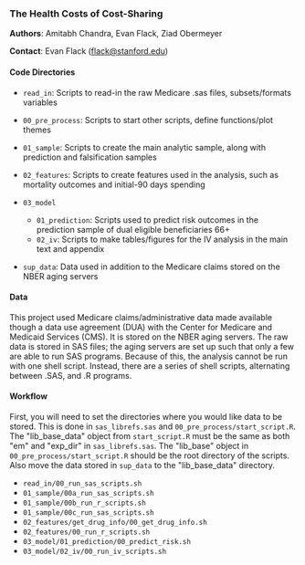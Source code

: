 ### The Health Costs of Cost-Sharing

**Authors**: Amitabh Chandra, Evan Flack, Ziad Obermeyer

**Contact**: Evan Flack (flack@stanford.edu)

#### Code Directories

* `read_in`: Scripts to read-in the raw Medicare .sas files, subsets/formats variables

* `00_pre_process`: Scripts to start other scripts, define functions/plot themes

* `01_sample`: Scripts to create the main analytic sample, along with prediction and falsification samples

* `02_features`: Scripts to create features used in the analysis, such as mortality outcomes and initial-90 days spending

* `03_model`
  * `01_prediction`: Scripts used to predict risk outcomes in the prediction sample of dual eligible beneficiaries 66+
  * `02_iv`: Scripts to make tables/figures for the IV analysis in the main text and appendix
  
* `sup_data`: Data used in addition to the Medicare claims stored on the NBER aging servers


#### Data

This project used Medicare claims/administrative data made available though a data use agreement (DUA) with the Center for Medicare and Medicaid Services (CMS). It is stored on the NBER aging servers. The raw data is stored in SAS files; the aging servers are set up such that only a few are able to run SAS programs. Because of this, the analysis cannot be run with one shell script. Instead, there are a series of shell scripts, alternating between .SAS, and .R programs.

#### Workflow

First, you will need to set the directories where you would like data to be stored. This is done in `sas_librefs.sas` and `00_pre_process/start_script.R`. The "lib_base_data" object from `start_script.R` must be the same as both "em" and "exp_dir" in `sas_librefs.sas`. The "lib_base" object in `00_pre_process/start_script.R` should be the root directory of the scripts. Also move the data stored in `sup_data` to the "lib_base_data" directory.

* `read_in/00_run_sas_scripts.sh`
* `01_sample/00a_run_sas_scripts.sh`
* `01_sample/00b_run_r_scripts.sh`
* `01_sample/00c_run_sas_scripts.sh`
* `02_features/get_drug_info/00_get_drug_info.sh`
* `02_features/00_run_r_scripts.sh`
* `03_model/01_prediction/00_predict_risk.sh`
* `03_model/02_iv/00_run_iv_scripts.sh`
